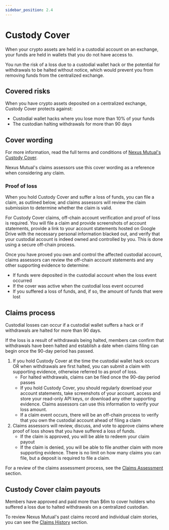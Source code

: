 ```yaml
---
sidebar_position: 2.4
---
```


# Custody Cover

When your crypto assets are held in a custodial account on an exchange, your funds are held in wallets that you do not have access to.

You run the risk of a loss due to a custodial wallet hack or the potential for withdrawals to be halted without notice, which would prevent you from removing funds from the centralized exchange.

## Covered risks

When you have crypto assets deposited on a centralized exchange, Custody Cover protects against:
* Custodial wallet hacks where you lose more than 10% of your funds
* The custodian halting withdrawals for more than 90 days

## Cover wording

For more information, read the full terms and conditions of [Nexus Mutual's Custody Cover](https://uploads-ssl.webflow.com/62d8193ce9880895261daf4a/63d0f4d7b378db634f0f9a9d_CustodyCoverWordingv1.0.pdf).

Nexus Mutual's claims assessors use this cover wording as a reference when considering any claim.

### Proof of loss

When you hold Custody Cover and suffer a loss of funds, you can file a claim, as outlined below, and claims assessors will review the claim submission to determine whether the claim is valid.

For Custody Cover claims, off-chain account verification and proof of loss is required. You will file a claim and provide screenshots of account statements, provide a link to your account statements hosted on Google Drive with the necessary personal information blacked out, and verify that your custodial account is indeed owned and controlled by you. This is done using a secure off-chain process.

Once you have proved you own and control the affected custodial account, claims assessors can review the off-chain account statements and any other supporting evidence to determine:
* If funds were deposited in the custodial account when the loss event occurred
* If the cover was active when the custodial loss event occurred
* If you suffered a loss of funds, and, if so, the amount of funds that were lost

## Claims process

Custodial losses can occur if a custodial wallet suffers a hack or if withdrawals are halted for more than 90 days.

If the loss is a result of withdrawals being halted, members can confirm that withdrawals have been halted and establish a date when claims filing can begin once the 90-day period has passed.

1. If you hold Custody Cover at the time the custodial wallet hack occurs OR when withdrawals are first halted, you can submit a claim with supporting evidence, otherwise referred to as proof of loss.
    * For halted withdrawals, claims can be filed once the 90-day period passes
    * If you hold Custody Cover, you should regularly download your account statements, take screenshots of your account, access and store your read-only API keys, or download any other supporting evidence. Claims assessors can use this information to verify your loss amount.
    * If a claim event occurs, there will be an off-chain process to verify that you own the custodial account ahead of filing a claim
2. Claims assessors will review, discuss, and vote to approve claims where proof of loss shows that you have suffered a loss of funds.
    * If the claim is approved, you will be able to redeem your claim payout
    * If the claim is denied, you will be able to file another claim with more supporting evidence. There is no limit on how many claims you can file, but a deposit is required to file a claim.

For a review of the claims assessment process, see the [Claims Assessment](/protocol/claims-assessment) section.

## Custody Cover claim payouts

Members have approved and paid more than $6m to cover holders who suffered a loss due to halted withdrawals on a centralized custodian.

To review Nexus Mutual's past claims record and individual claim stories, you can see the [Claims History](/overview/claims-history/) section.
